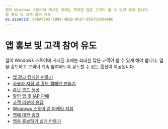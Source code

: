 ```yaml
---
앱이 Windows 스토어에 게시된 후에는 최대한 많은 고객이 볼 수 있게 해야 합니다.
앱 홍보 및 고객 참여 유도
ms.assetid: 86DA61A2-1B84-4B2B-8697-85A75D39A686
---
```


# 앱 홍보 및 고객 참여 유도


앱이 Windows 스토어에 게시된 후에는 최대한 많은 고객이 볼 수 있게 해야 합니다. 앱을 홍보하고 고객이 계속 참여하도록 유도할 수 있는 옵션이 제공됩니다.

-   [앱 광고 캠페인 만들기](create-an-ad-campaign-for-your-app.md)
-   [사용자 지정 앱 홍보 캠페인 만들기](create-a-custom-app-promotion-campaign.md)
-   [홍보 코드 생성](generate-promotional-codes.md)
-   [할인 앱 및 IAP 판매](put-apps-and-iaps-on-sale.md)
-   [고객 리뷰에 응답](respond-to-customer-reviews.md)
-   [Windows 스토어 앱 마케팅 지침](app-marketing-guidelines.md)
-   [앱에 대한 링크](link-to-your-app.md)
-   [앱을 홍보하기 쉽게 만들기](make-your-app-easier-to-promote.md)

 

 






<!--HONumber=Mar16_HO1-->


